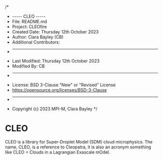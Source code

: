 /*
 * ----- CLEO -----
 * File: README.md
 * Project: CLEOfire
 * Created Date: Thursday 12th October 2023
 * Author: Clara Bayley (CB)
 * Additional Contributors:
 * -----
 * Last Modified: Thursday 12th October 2023
 * Modified By: CB
 * -----
 * License: BSD 3-Clause "New" or "Revised" License
 * https://opensource.org/licenses/BSD-3-Clause
 * -----
 * Copyright (c) 2023 MPI-M, Clara Bayley
 */


# CLEO
CLEO is a library for Super-Droplet Model (SDM) cloud microphysics. The name, CLEO, is a reference to Cleopatra, it is also an acronym something like CLEO = Clouds in a Lagrangian Exascale mOdel.
